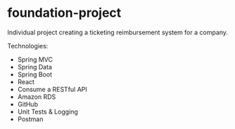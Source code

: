 # foundation-project

Individual project creating a ticketing reimbursement system for a company.

Technologies:
- Spring MVC
- Spring Data
- Spring Boot
- React
- Consume a RESTful API
- Amazon RDS
- GitHub
- Unit Tests & Logging
- Postman
